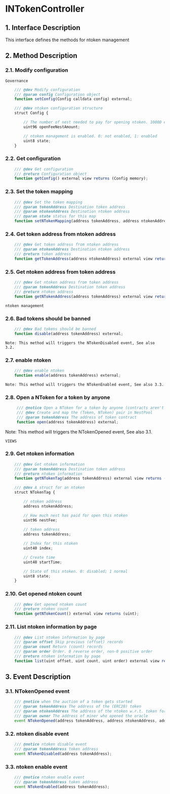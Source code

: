 # INTokenController

## 1. Interface Description
   This interface defines the methods for ntoken management

## 2. Method Description

### 2.1. Modify configuration

    Governance 
     
```javascript
    /// @dev Modify configuration
    /// @param config Configuration object
    function setConfig(Config calldata config) external;
```
```javascript
    /// @dev ntoken configuration structure
    struct Config {

        // The number of nest needed to pay for opening ntoken. 10000 ether
        uint96 openFeeNestAmount;

        // ntoken management is enabled. 0: not enabled, 1: enabled
        uint8 state;
    }
```

### 2.2. Get configuration

```javascript
    /// @dev Get configuration
    /// @return Configuration object
    function getConfig() external view returns (Config memory);
```

### 2.3. Set the token mapping

```javascript
    /// @dev Set the token mapping
    /// @param tokenAddress Destination token address
    /// @param ntokenAddress Destination ntoken address
    /// @param state status for this map
    function setNTokenMapping(address tokenAddress, address ntokenAddress, uint state) external;
```

### 2.4. Get token address from ntoken address

```javascript
    /// @dev Get token address from ntoken address
    /// @param ntokenAddress Destination ntoken address
    /// @return token address
    function getTokenAddress(address ntokenAddress) external view returns (address);
```

### 2.5. Get ntoken address from token address

```javascript
    /// @dev Get ntoken address from token address
    /// @param tokenAddress Destination token address
    /// @return ntoken address
    function getNTokenAddress(address tokenAddress) external view returns (address);
```
    ntoken management 

### 2.6. Bad tokens should be banned 

```javascript
    /// @dev Bad tokens should be banned 
    function disable(address tokenAddress) external;
```
    Note: This method will triggers the NTokenDisabled event, See also 3.2.

### 2.7. enable ntoken

```javascript
    /// @dev enable ntoken
    function enable(address tokenAddress) external;
```
    Note: This method will triggers the NTokenEnabled event, See also 3.3.

### 2.8. Open a NToken for a token by anyone

```javascript
     /// @notice Open a NToken for a token by anyone (contracts aren't allowed)
     /// @dev Create and map the (Token, NToken) pair in NestPool
     /// @param tokenAddress The address of token contract
     function open(address tokenAddress) external;
```
   Note: This method will triggers the NTokenOpened event, See also 3.1.
    
    VIEWS 
     
### 2.9. Get ntoken information

```javascript
    /// @dev Get ntoken information
    /// @param tokenAddress Destination token address
    /// @return ntoken information
    function getNTokenTag(address tokenAddress) external view returns (NTokenTag memory);
```
```javascript
    /// @dev A struct for an ntoken
    struct NTokenTag {

        // ntoken address
        address ntokenAddress;

        // How much nest has paid for open this ntoken
        uint96 nestFee;
    
        // token address
        address tokenAddress;

        // Index for this ntoken
        uint40 index;

        // Create time
        uint48 startTime;

        // State of this ntoken. 0: disabled; 1 normal
        uint8 state;
    }
```

### 2.10. Get opened ntoken count

```javascript
    /// @dev Get opened ntoken count
    /// @return ntoken count
    function getNTokenCount() external view returns (uint);
```

### 2.11. List ntoken information by page

```javascript
    /// @dev List ntoken information by page
    /// @param offset Skip previous (offset) records
    /// @param count Return (count) records
    /// @param order Order. 0 reverse order, non-0 positive order
    /// @return ntoken information by page
    function list(uint offset, uint count, uint order) external view returns (NTokenTag[] memory);
```

## 3. Event Description

### 3.1. NTokenOpened  event

```javascript 
    /// @notice when the auction of a token gets started
    /// @param tokenAddress The address of the (ERC20) token
    /// @param ntokenAddress The address of the ntoken w.r.t. token for incentives
    /// @param owner The address of miner who opened the oracle
    event NTokenOpened(address tokenAddress, address ntokenAddress, address owner);
```

### 3.2. ntoken disable event

```javascript 
    /// @notice ntoken disable event
    /// @param tokenAddress token address
    event NTokenDisabled(address tokenAddress);
```

### 3.3. ntoken enable event

```javascript 
    /// @notice ntoken enable event
    /// @param tokenAddress token address
    event NTokenEnabled(address tokenAddress);
```
